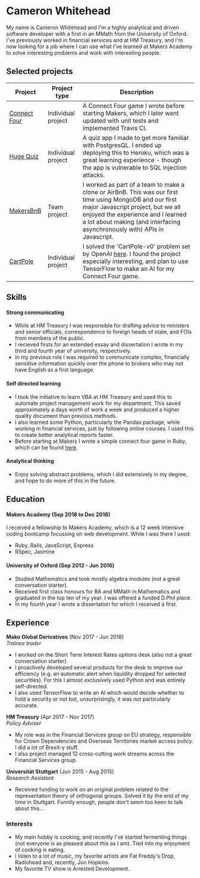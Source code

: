 # Cameron Whitehead

My name is Cameron Whitehead and I'm a highly analytical and driven software developer with a first in an MMath from the University of Oxford. I've previously worked in financial services and at HM Treasury, and I'm now looking for a job where I can use what I've learned at Makers Academy to solve interesting problems and work with interesting people. 


## Selected projects 

| Project | Project type | Description | 
|---|---|---|
| [Connect Four](https://github.com/camjw/connect_four) | Individual project | A Connect Four game I wrote before starting Makers, which I later went updated with unit tests and implemented Travis CI.  | 
| [Huge Quiz](https://github.com/camjw/connect_four)  | Individual project | A quiz app I made to get more familiar with PostgresQL. I ended up deploying this to Heroku, which was a great learning experience - though the app is vulnerable to SQL injection attacks. | 
| [MakersBnB](https://github.com/shinyverse/MakersBnB) | Team project | I worked as part of a team to make a clone or AirBnB. This was our first time using MongoDB and our first major Javascript project, but we all enjoyed the experience and I learned a lot about making (and interfacing asynchronously with) APIs in Javascript. | 
| [CartPole](https://www.github.com/camjw/CartPole) | Individual project | I solved the 'CartPole-v0' problem set by OpenAI [here](https://gym.openai.com/envs/CartPole-v0/). I found the project especially interesting, and plan to use TensorFlow to make an AI for my Connect Four game.|

## Skills

#### Strong communicating

- While at HM Treasury I was responsible for drafting advice to ministers and senior officials, correspondence to foreign heads of state, and FOIs from members of the public.
- I recieved firsts for an extended essay and dissertation I wrote in my third and fourth year of university, respectively.
- In my previous role I was required to communicate complex, financially sensitive information quickly over the phone to brokers who may not have English as a first language. 


#### Self directed learning

- I took the initiative to learn VBA at HM Treasury and used this to automate project management work for my department. This saved approximately a days worth of work a week and produced a higher quality document than previous methods.
- I also learned some Python, particularly the Pandas package, while working in financial services, just by following online courses. I used this to create better analytical reports faster.
- Before starting at Makers I wrote a simple connect four game in Ruby, which can be found [here](https://github.com/camjw/connect_four).


#### Analytical thinking

- Enjoy solving abstract problems, which I did extensively in my degree, and hope to do more of this in the future.


## Education

#### Makers Academy (Sep 2018 to Dec 2018)

I received a fellowship to Makers Academy, which is a 12 week intensive coding bootcamp focussing on web development. While I was there I used:

- Ruby, Rails, JavaScript, Express
- RSpec, Jasmine

#### University of Oxford (Sep 2012 - Jun 2016)

- Studied Mathematics and took mostly algebra modules (not a great conversation starter). 
- Received first class honours for BA and MMath in Mathematics and graduated in the top ten of my year. I was offered a funded D.Phil place. 
- In my fourth year I wrote a dissertation for which I received a first. 


## Experience

**Mako Global Derivatives** (Nov 2017 - Jun 2018)    
*Trainee trader* 
- I worked on the Short Term Interest Rates options desk (also not a great conversation starter).
- I proactively developed several products for the desk to improve our efficiency (e.g. an automatic alert when liquidity dropped for selected securities). For this I almost exclusively used Python and was entirely self-directed. 
- I also used TensorFlow to write an AI which would decide whether to hold a security or not but, unsurprisingly, it was not particularly accurate. 

**HM Treasury** (Apr 2017 - Nov 2017)    
*Policy Adviser*
- My role was in the Financial Services group on EU strategy, responsible for Crown Dependencies and Overseas Territories market access policy. I did a lot of Brexit-y stuff.
- I also project managed 12 cross-cutting work streams across the Financial Services group.

**Universität Stuttgart** (Jun 2015 - Aug 2015)    
*Research Assistant*
- Received funding to work on an original problem related to the representation theory of orthogonal groups. Solved it by the end of my time in Stuttgart. Funnily enough, people don't seem too keen to talk about this...


### Interests

- My main hobby is cooking, and recently I've started fermenting things (not everyone is as pleased about this as I am). Tied into my enjoyment of cooking is eating.
- I listen to a lot of music, my favorite artists are Fat Freddy's Drop, Radiohead and, recently, Jon Hopkins. 
- My favorite TV show is Arrested Development.
